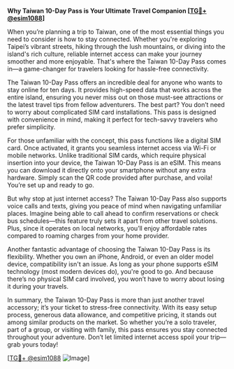 **Why Taiwan 10-Day Pass is Your Ultimate Travel Companion [[TG💪+ @esim1088](https://t.me/s/esim1088)]**

When you’re planning a trip to Taiwan, one of the most essential things you need to consider is how to stay connected. Whether you're exploring Taipei’s vibrant streets, hiking through the lush mountains, or diving into the island's rich culture, reliable internet access can make your journey smoother and more enjoyable. That's where the Taiwan 10-Day Pass comes in—a game-changer for travelers looking for hassle-free connectivity.

The Taiwan 10-Day Pass offers an incredible deal for anyone who wants to stay online for ten days. It provides high-speed data that works across the entire island, ensuring you never miss out on those must-see attractions or the latest travel tips from fellow adventurers. The best part? You don’t need to worry about complicated SIM card installations. This pass is designed with convenience in mind, making it perfect for tech-savvy travelers who prefer simplicity.

For those unfamiliar with the concept, this pass functions like a digital SIM card. Once activated, it grants you seamless internet access via Wi-Fi or mobile networks. Unlike traditional SIM cards, which require physical insertion into your device, the Taiwan 10-Day Pass is an eSIM. This means you can download it directly onto your smartphone without any extra hardware. Simply scan the QR code provided after purchase, and voila! You’re set up and ready to go.

But why stop at just internet access? The Taiwan 10-Day Pass also supports voice calls and texts, giving you peace of mind when navigating unfamiliar places. Imagine being able to call ahead to confirm reservations or check bus schedules—this feature truly sets it apart from other travel solutions. Plus, since it operates on local networks, you’ll enjoy affordable rates compared to roaming charges from your home provider.

Another fantastic advantage of choosing the Taiwan 10-Day Pass is its flexibility. Whether you own an iPhone, Android, or even an older model device, compatibility isn't an issue. As long as your phone supports eSIM technology (most modern devices do), you're good to go. And because there’s no physical SIM card involved, you won’t have to worry about losing it during your travels.

In summary, the Taiwan 10-Day Pass is more than just another travel accessory; it’s your ticket to stress-free connectivity. With its easy setup process, generous data allowance, and competitive pricing, it stands out among similar products on the market. So whether you’re a solo traveler, part of a group, or visiting with family, this pass ensures you stay connected throughout your adventure. Don’t let limited internet access spoil your trip—grab yours today!

[[TG💪+ @esim1088](https://t.me/s/esim1088) ![Image](https://i.postimg.cc/Y0z9fWf4/image.png)]